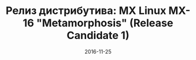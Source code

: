 ---
layout: post
title: "Релиз дистрибутива: MX Linux MX-16 \"Metamorphosis\" (Release Candidate 1)"
date: 2016-11-25   
---